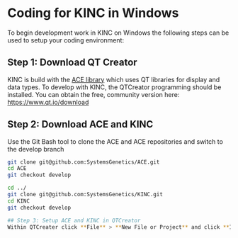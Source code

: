 # Coding for KINC in Windows
To begin development work in KINC on Windows the following steps can be used to setup your coding environment:

## Step 1:  Download QT Creator
KINC is build with the [ACE library](https://github.com/systemsgenetics/ACE) which uses QT libraries for display and data types. To develop with KINC, the QTCreator programming should be installed. You can obtain the free, community version here:  https://www.qt.io/download

## Step 2: Download ACE and KINC
Use the Git Bash tool to clone the ACE and ACE repositories and switch to the develop branch

```bash
git clone git@github.com:SystemsGenetics/ACE.git
cd ACE
git checkout develop 

cd ../
git clone git@github.com:SystemsGenetics/KINC.git
cd KINC
git checkout develop

## Step 3: Setup ACE and KINC in QTCreator
Within QTCreater click **File** > **New File or Project** and click **Import Existring Project** and in the box that appears, select the path to the directory where ACE was cloned.  Be sure to select the ACE/src directory.  Follow the dialog prompts until the project is imported.  Do the same with KINC.
